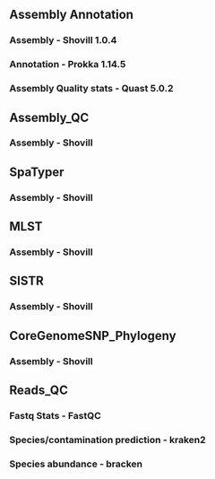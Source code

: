 ## Assembly Annotation
### Assembly - Shovill 1.0.4 
### Annotation - Prokka 1.14.5
### Assembly Quality stats - Quast 5.0.2

## Assembly_QC
### Assembly - Shovill

## SpaTyper 
### Assembly - Shovill

## MLST
### Assembly - Shovill

## SISTR
### Assembly - Shovill

## CoreGenomeSNP_Phylogeny
### Assembly - Shovill

## Reads_QC 
### Fastq Stats - FastQC
### Species/contamination prediction - kraken2
### Species abundance - bracken

